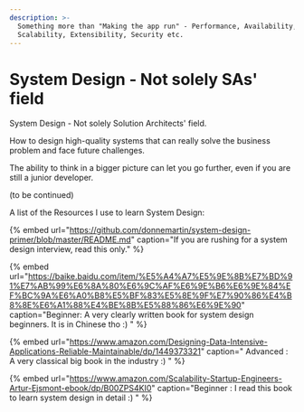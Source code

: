 ```yaml
---
description: >-
  Something more than "Making the app run" - Performance, Availability,
  Scalability, Extensibility, Security etc.
---
```


# System Design - Not solely SAs' field

System Design - Not solely Solution Architects' field. 

How to design high-quality systems that can really solve the business problem and face future challenges.

The ability to think in a bigger picture can let you go further, even if you are still a junior developer.

\(to be continued\)



A list of the Resources I use to learn System Design:

{% embed url="https://github.com/donnemartin/system-design-primer/blob/master/README.md" caption="If you are rushing for a system design interview, read this only." %}

{% embed url="https://baike.baidu.com/item/%E5%A4%A7%E5%9E%8B%E7%BD%91%E7%AB%99%E6%8A%80%E6%9C%AF%E6%9E%B6%E6%9E%84%EF%BC%9A%E6%A0%B8%E5%BF%83%E5%8E%9F%E7%90%86%E4%B8%8E%E6%A1%88%E4%BE%8B%E5%88%86%E6%9E%90" caption="Beginner: A very clearly written book for system design beginners. It is in Chinese tho :\) " %}

{% embed url="https://www.amazon.com/Designing-Data-Intensive-Applications-Reliable-Maintainable/dp/1449373321" caption=" Advanced : A very classical big book in the industry :\) " %}

{% embed url="https://www.amazon.com/Scalability-Startup-Engineers-Artur-Ejsmont-ebook/dp/B00ZPS4KI0" caption="Beginner : I read this book to learn system design in detail :\) " %}











